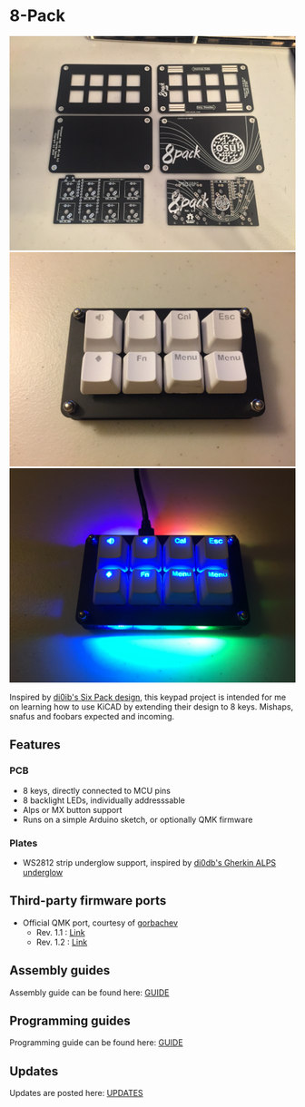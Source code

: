 # 8-Pack

![img](./images/assembly/IMG_2521.JPG)
![img](./images/showcase/IMG_3405.JPG)
![img](./images/showcase/IMG_3407.JPG)

Inspired by [di0ib's Six Pack design](http://www.40percent.club/2017/04/six-pack-10.html), this keypad project is intended for me on learning how to use KiCAD by extending their design to 8 keys. Mishaps, snafus and foobars expected and incoming.

## Features

### PCB
  - 8 keys, directly connected to MCU pins
  - 8 backlight LEDs, individually addresssable
  - Alps or MX button support
  - Runs on a simple Arduino sketch, or optionally QMK firmware

### Plates
  - WS2812 strip underglow support, inspired by [di0db's Gherkin ALPS underglow](http://www.40percent.club/2017/08/gherkin-alps-11.html)

## Third-party firmware ports

- Official QMK port, courtesy of [gorbachev](https://github.com/gorbachev)
  - Rev. 1.1 : [Link](https://github.com/qmk/qmk_firmware/tree/master/keyboards/8pack/rev11)
  - Rev. 1.2 : [Link](https://github.com/qmk/qmk_firmware/tree/master/keyboards/8pack/rev12)

## Assembly guides

Assembly guide can be found here: [GUIDE](ASSEMBLY.md)

## Programming guides

Programming guide can be found here: [GUIDE](PROGRAMMING.md)

## Updates

Updates are posted here: [UPDATES](UPDATES.md)

